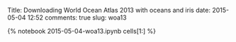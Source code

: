 Title: Downloading World Ocean Atlas 2013 with oceans and iris
date:  2015-05-04 12:52
comments: true
slug: woa13

{% notebook 2015-05-04-woa13.ipynb cells[1:] %}
